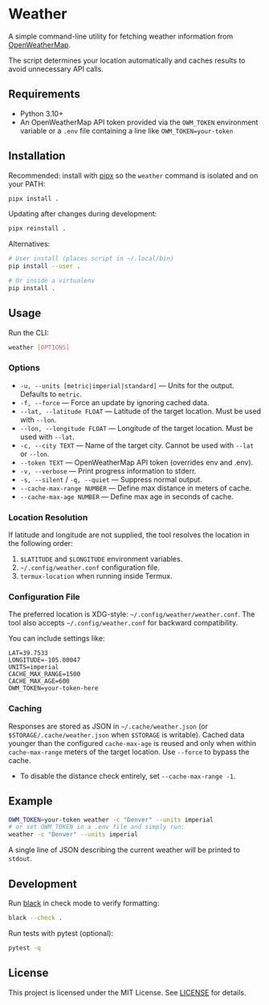 # Weather

A simple command-line utility for fetching weather information from [OpenWeatherMap](https://openweathermap.org/).

The script determines your location automatically and caches results to avoid unnecessary API calls.

## Requirements

- Python 3.10+
- An OpenWeatherMap API token provided via the `OWM_TOKEN` environment variable
  or a `.env` file containing a line like `OWM_TOKEN=your-token`

## Installation

Recommended: install with [pipx](https://pipx.pypa.io/) so the `weather` command
is isolated and on your PATH:

```bash
pipx install .
```

Updating after changes during development:

```bash
pipx reinstall .
```

Alternatives:

```bash
# User install (places script in ~/.local/bin)
pip install --user .

# Or inside a virtualenv
pip install .
```

## Usage

Run the CLI:

```bash
weather [OPTIONS]
```

### Options

- `-u, --units [metric|imperial|standard]` — Units for the output. Defaults to `metric`.
- `-f, --force` — Force an update by ignoring cached data.
- `--lat, --latitude FLOAT` — Latitude of the target location. Must be used with `--lon`.
- `--lon, --longitude FLOAT` — Longitude of the target location. Must be used with `--lat`.
- `-c, --city TEXT` — Name of the target city. Cannot be used with `--lat` or `--lon`.
- `--token TEXT` — OpenWeatherMap API token (overrides env and .env).
- `-v, --verbose` — Print progress information to stderr.
- `-s, --silent` / `-q, --quiet` — Suppress normal output.
- `--cache-max-range NUMBER` — Define max distance in meters of cache.
- `--cache-max-age NUMBER` — Define max age in seconds of cache.

### Location Resolution

If latitude and longitude are not supplied, the tool resolves the location in the following order:

1. `$LATITUDE` and `$LONGITUDE` environment variables.
2. `~/.config/weather.conf` configuration file.
3. `termux-location` when running inside Termux.

### Configuration File

The preferred location is XDG-style: `~/.config/weather/weather.conf`. The tool
also accepts `~/.config/weather.conf` for backward compatibility.

You can include settings like:

```
LAT=39.7533
LONGITUDE=-105.00047
UNITS=imperial
CACHE_MAX_RANGE=1500
CACHE_MAX_AGE=600
OWM_TOKEN=your-token-here
```

### Caching

Responses are stored as JSON in `~/.cache/weather.json` (or `$STORAGE/.cache/weather.json` when `$STORAGE` is writable). Cached data younger than the configured `cache-max-age` is reused and only when within `cache-max-range` meters of the target location. Use `--force` to bypass the cache.

- To disable the distance check entirely, set `--cache-max-range -1`.

## Example

```bash
OWM_TOKEN=your-token weather -c "Denver" --units imperial
# or set OWM_TOKEN in a .env file and simply run:
weather -c "Denver" --units imperial
```

A single line of JSON describing the current weather will be printed to `stdout`.

## Development

Run [black](https://black.readthedocs.io/) in check mode to verify formatting:

```bash
black --check .
```

Run tests with pytest (optional):

```bash
pytest -q
```

## License

This project is licensed under the MIT License. See [LICENSE](LICENSE) for details.

